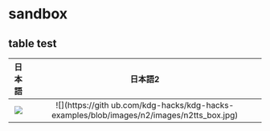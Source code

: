 # sandbox

## table test
|日本語|日本語2|
|:---:|:---:|
|![](https://github.com/kdg-hacks/kdg-hacks-examples/blob/images/n2/images/n2tts_box.jpg)|![](https://gith    ub.com/kdg-hacks/kdg-hacks-examples/blob/images/n2/images/n2tts_box.jpg)|
